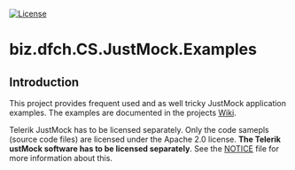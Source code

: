 [![License](https://img.shields.io/badge/license-Apache%20License%202.0-blue.svg)](https://github.com/dfensgmbh/biz.dfch.CS.JustMock.Examples/blob/master/LICENSE)

# biz.dfch.CS.JustMock.Examples

## Introduction

This project provides frequent used and as well tricky JustMock application examples. The examples are documented in the projects [Wiki](https://github.com/dfensgmbh/biz.dfch.CS.JustMock.Examples/wiki).

Telerik JustMock has to be licensed separately. Only the code samepls (source code files) are licensed under the Apache 2.0 license. **The Telerik ustMock software has to be licensed separately**. See the [NOTICE](./NOTICE) file for more information about this.
